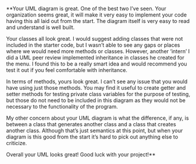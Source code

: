 **Your UML diagram is great.  One of the best two I’ve seen.  Your organization seems great, it will make it very easy to implement your code having this all laid out from the start.  The diagram itself is very easy to read and understand is well built.

Your classes all look great.  I would suggest adding classes that were not included in the starter code, but I wasn’t able to see any gaps or places where we would need more methods or classes. However, another ‘intern’ I did a UML peer review implemented inheritance in classes he created for the menu.  I found this to be a really smart idea and would recommend you test it out if you feel comfortable with inheritance.

In terms of methods, yours look great. I can’t see any issue that you would have using just those methods.  You may find it useful to create getter and setter methods for testing private class variables for the purpose of testing, but those do not need to be included in this diagram as they would not be necessary to the functionality of the program.

My other concern about your UML diagram is what the difference, if any, is between a class that generates another class and a class that creates another class.  Although that’s just semantics at this point, but when your diagram is this good from the start it’s hard to pick out anything else to criticize.

Overall your UML looks great! Good luck with your project!**
